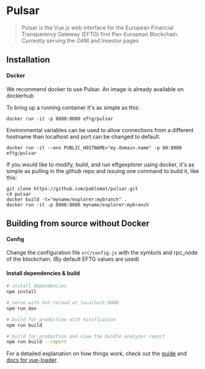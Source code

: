 # Pulsar
> Pulsar is the Vue.js web interface for the European Financial Transparency Gateway (EFTG) first Pan-European Blockchain. Currently serving the OAM and Investor pages

## Installation

#### Docker

We recommend docker to use Pulsar. An image is already available on dockerhub

To bring up a running container it's as simple as this:
```
docker run -it -p 8080:8080 eftg/pulsar
```

Environmental variables can be used to allow connections from a different hostname than localhost and port can be changed to default. 
```
docker run -it --env PUBLIC_HOSTNAME="my.domain.name" -p 80:8080 eftg/pulsar
```

If you would like to modify, build, and run eftgexplorer using docker, it's as simple as pulling in the github repo and issuing one command to build it, like this:
```
git clone https://github.com/pablomat/pulsar.git
cd pulsar
docker build -t="myname/explorer:mybranch" .
docker run -it -p 8080:8080 myname/explorer:mybranch
```

## Building from source without Docker

#### Config

Change the configuration file `src/config.js` with the symbols and rpc_node of the blockchain. (By default EFTG values are used)

#### Install dependencies & build
``` bash
# install dependencies
npm install

# serve with hot reload at localhost:8080
npm run dev

# build for production with minification
npm run build

# build for production and view the bundle analyzer report
npm run build --report
```

For a detailed explanation on how things work, check out the [guide](http://vuejs-templates.github.io/webpack/) and [docs for vue-loader](http://vuejs.github.io/vue-loader).

